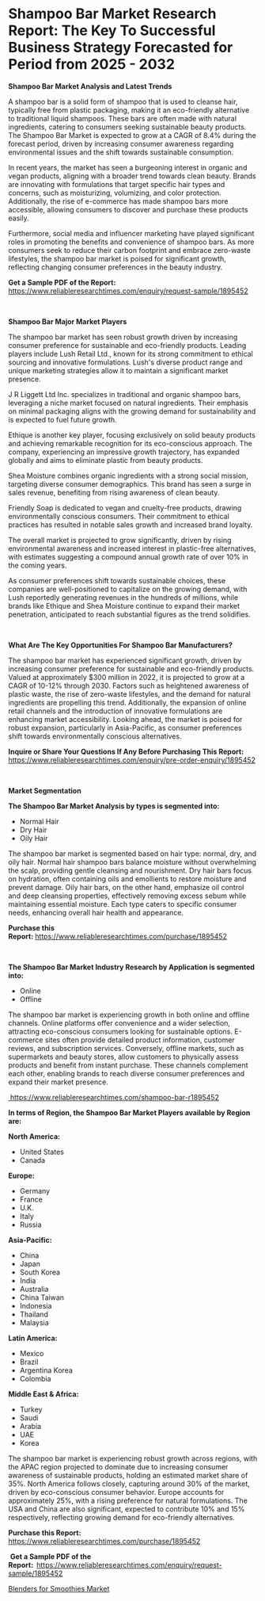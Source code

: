 <p><h1>Shampoo Bar Market Research Report: The Key To Successful Business Strategy Forecasted for Period from 2025 - 2032</h1></p><p><strong>Shampoo Bar Market Analysis and Latest Trends</strong></p>
<p><p>A shampoo bar is a solid form of shampoo that is used to cleanse hair, typically free from plastic packaging, making it an eco-friendly alternative to traditional liquid shampoos. These bars are often made with natural ingredients, catering to consumers seeking sustainable beauty products. The Shampoo Bar Market is expected to grow at a CAGR of 8.4% during the forecast period, driven by increasing consumer awareness regarding environmental issues and the shift towards sustainable consumption.</p><p>In recent years, the market has seen a burgeoning interest in organic and vegan products, aligning with a broader trend towards clean beauty. Brands are innovating with formulations that target specific hair types and concerns, such as moisturizing, volumizing, and color protection. Additionally, the rise of e-commerce has made shampoo bars more accessible, allowing consumers to discover and purchase these products easily. </p><p>Furthermore, social media and influencer marketing have played significant roles in promoting the benefits and convenience of shampoo bars. As more consumers seek to reduce their carbon footprint and embrace zero-waste lifestyles, the shampoo bar market is poised for significant growth, reflecting changing consumer preferences in the beauty industry.</p></p>
<p><strong>Get a Sample PDF of the Report:&nbsp;</strong> <a href="https://www.reliableresearchtimes.com/enquiry/request-sample/1895452?utm_campaign=2207&utm_medium=2&utm_source=Github&utm_content=ia&utm_term=05042025&utm_id=shampoo-bar">https://www.reliableresearchtimes.com/enquiry/request-sample/1895452</a></p>
<p>&nbsp;</p>
<p><strong>Shampoo Bar Major Market Players</strong></p>
<p><p>The shampoo bar market has seen robust growth driven by increasing consumer preference for sustainable and eco-friendly products. Leading players include Lush Retail Ltd., known for its strong commitment to ethical sourcing and innovative formulations. Lush's diverse product range and unique marketing strategies allow it to maintain a significant market presence.</p><p>J R Liggett Ltd Inc. specializes in traditional and organic shampoo bars, leveraging a niche market focused on natural ingredients. Their emphasis on minimal packaging aligns with the growing demand for sustainability and is expected to fuel future growth.</p><p>Ethique is another key player, focusing exclusively on solid beauty products and achieving remarkable recognition for its eco-conscious approach. The company, experiencing an impressive growth trajectory, has expanded globally and aims to eliminate plastic from beauty products.</p><p>Shea Moisture combines organic ingredients with a strong social mission, targeting diverse consumer demographics. This brand has seen a surge in sales revenue, benefiting from rising awareness of clean beauty. </p><p>Friendly Soap is dedicated to vegan and cruelty-free products, drawing environmentally conscious consumers. Their commitment to ethical practices has resulted in notable sales growth and increased brand loyalty.</p><p>The overall market is projected to grow significantly, driven by rising environmental awareness and increased interest in plastic-free alternatives, with estimates suggesting a compound annual growth rate of over 10% in the coming years. </p><p>As consumer preferences shift towards sustainable choices, these companies are well-positioned to capitalize on the growing demand, with Lush reportedly generating revenues in the hundreds of millions, while brands like Ethique and Shea Moisture continue to expand their market penetration, anticipated to reach substantial figures as the trend solidifies.</p></p>
<p>&nbsp;</p>
<p><strong>What Are The Key Opportunities For Shampoo Bar Manufacturers?</strong></p>
<p><p>The shampoo bar market has experienced significant growth, driven by increasing consumer preference for sustainable and eco-friendly products. Valued at approximately $300 million in 2022, it is projected to grow at a CAGR of 10-12% through 2030. Factors such as heightened awareness of plastic waste, the rise of zero-waste lifestyles, and the demand for natural ingredients are propelling this trend. Additionally, the expansion of online retail channels and the introduction of innovative formulations are enhancing market accessibility. Looking ahead, the market is poised for robust expansion, particularly in Asia-Pacific, as consumer preferences shift towards environmentally conscious alternatives.</p></p>
<p><strong>Inquire or Share Your Questions If Any Before Purchasing This Report:</strong> <a href="https://www.reliableresearchtimes.com/enquiry/pre-order-enquiry/1895452?utm_campaign=2207&utm_medium=2&utm_source=Github&utm_content=ia&utm_term=05042025&utm_id=shampoo-bar">https://www.reliableresearchtimes.com/enquiry/pre-order-enquiry/1895452</a></p>
<p>&nbsp;</p>
<p><strong>Market Segmentation</strong></p>
<p><strong>The Shampoo Bar Market Analysis by types is segmented into:</strong></p>
<p><ul><li>Normal Hair</li><li>Dry Hair</li><li>Oily Hair</li></ul></p>
<p><p>The shampoo bar market is segmented based on hair type: normal, dry, and oily hair. Normal hair shampoo bars balance moisture without overwhelming the scalp, providing gentle cleansing and nourishment. Dry hair bars focus on hydration, often containing oils and emollients to restore moisture and prevent damage. Oily hair bars, on the other hand, emphasize oil control and deep cleansing properties, effectively removing excess sebum while maintaining essential moisture. Each type caters to specific consumer needs, enhancing overall hair health and appearance.</p></p>
<p><strong>Purchase this Report:&nbsp;</strong><a href="https://www.reliableresearchtimes.com/purchase/1895452?utm_campaign=2207&utm_medium=2&utm_source=Github&utm_content=ia&utm_term=05042025&utm_id=shampoo-bar">https://www.reliableresearchtimes.com/purchase/1895452</a></p>
<p>&nbsp;</p>
<p><strong>The Shampoo Bar Market Industry Research by Application is segmented into:</strong></p>
<p><ul><li>Online</li><li>Offline</li></ul></p>
<p><p>The shampoo bar market is experiencing growth in both online and offline channels. Online platforms offer convenience and a wider selection, attracting eco-conscious consumers looking for sustainable options. E-commerce sites often provide detailed product information, customer reviews, and subscription services. Conversely, offline markets, such as supermarkets and beauty stores, allow customers to physically assess products and benefit from instant purchase. These channels complement each other, enabling brands to reach diverse consumer preferences and expand their market presence.</p></p>
<p><a href="https://www.reliableresearchtimes.com/shampoo-bar-r1895452?utm_campaign=2207&utm_medium=2&utm_source=Github&utm_content=ia&utm_term=05042025&utm_id=shampoo-bar">&nbsp;https://www.reliableresearchtimes.com/shampoo-bar-r1895452</a></p>
<p><strong>In terms of Region, the Shampoo Bar Market Players available by Region are:</strong></p>
<p>
    <p> <strong> North America: </strong>
        <ul>
            <li>United States</li>
            <li>Canada</li>
        </ul>
        </p> 
    <p> <strong> Europe: </strong>
        <ul>
            <li>Germany</li>
            <li>France</li>
            <li>U.K.</li>
            <li>Italy</li>
            <li>Russia</li>
        </ul>
        </p> 
    <p> <strong> Asia-Pacific: </strong>
        <ul>
            <li>China</li>
            <li>Japan</li>
            <li>South Korea</li>
            <li>India</li>
            <li>Australia</li>
            <li>China Taiwan</li>
            <li>Indonesia</li>
            <li>Thailand</li>
            <li>Malaysia</li>
        </ul>
        </p> 
    <p> <strong> Latin America: </strong>
        <ul>
            <li>Mexico</li>
            <li>Brazil</li>
            <li>Argentina Korea</li>
            <li>Colombia</li>
        </ul>
        </p> 
    <p> <strong> Middle East & Africa: </strong>
        <ul>
            <li>Turkey</li>
            <li>Saudi</li>
            <li>Arabia</li>
            <li>UAE</li>
            <li>Korea</li>
        </ul>
    </p>
    </p>
<p><p>The shampoo bar market is experiencing robust growth across regions, with the APAC region projected to dominate due to increasing consumer awareness of sustainable products, holding an estimated market share of 35%. North America follows closely, capturing around 30% of the market, driven by eco-conscious consumer behavior. Europe accounts for approximately 25%, with a rising preference for natural formulations. The USA and China are also significant, expected to contribute 10% and 15% respectively, reflecting growing demand for eco-friendly alternatives.</p></p>
<p><strong>Purchase this Report: </strong><a href="https://www.reliableresearchtimes.com/purchase/1895452?utm_campaign=2207&utm_medium=2&utm_source=Github&utm_content=ia&utm_term=05042025&utm_id=shampoo-bar">https://www.reliableresearchtimes.com/purchase/1895452</a></p>
<p>&nbsp;<strong>Get a Sample PDF of the Report:&nbsp;&nbsp;</strong><a href="https://www.reliableresearchtimes.com/enquiry/request-sample/1895452?utm_campaign=2207&utm_medium=2&utm_source=Github&utm_content=ia&utm_term=05042025&utm_id=shampoo-bar">https://www.reliableresearchtimes.com/enquiry/request-sample/1895452</a></p>
<p><strong></strong></p>
<p><p><a href="https://github.com/arionmp/Market-Research-Report-List-5/blob/main/blenders-for-smoothies-market.md?utm_campaign=2207&utm_medium=2&utm_source=Github&utm_content=ia&utm_term=05042025&utm_id=shampoo-bar">Blenders for Smoothies Market</a></p></p>